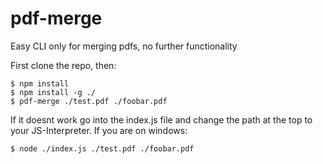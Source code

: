 # pdf-merge
Easy CLI only for merging pdfs, no further functionality

First clone the repo, then:

```console
$ npm install
$ npm install -g ./
$ pdf-merge ./test.pdf ./foobar.pdf
```
If it doesnt work go into the index.js file and change the path at the top to your JS-Interpreter. 
If you are on windows:

```console
$ node ./index.js ./test.pdf ./foobar.pdf
```
